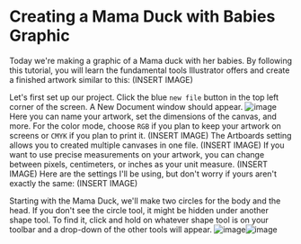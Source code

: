 # **Creating a Mama Duck with Babies Graphic**
Today we're making a graphic of a Mama duck with her babies. By following this tutorial, you will learn the fundamental tools Illustrator offers and create a finished artwork similar to this: (INSERT IMAGE)

Let's first set up our project. Click the blue `new file` button in the top left corner of the screen. A New Document window should appear. ![image](https://user-images.githubusercontent.com/122496390/213348532-04e9a731-2385-480a-b8c5-d82511462d79.png)
Here you can name your artwork, set the dimensions of the canvas, and more. For the color mode, choose `RGB` if you plan to keep your artwork on screens or `CMYK` if you plan to print it. (INSERT IMAGE) The Artboards setting allows you to created multiple canvases in one file. (INSERT IMAGE) If you want to use precise measurements on your artwork, you can change between pixels, centimeters, or inches as your unit measure. (INSERT IMAGE) Here are the settings I'll be using, but don't worry if yours aren't exactly the same: (INSERT IMAGE)


Starting with the Mama Duck, we'll make two circles for the body and the head. If you don't see the circle tool, it might be hidden under another shape tool. To find it, click and hold on whatever shape tool is on your toolbar and a drop-down of the other tools will appear. 
![image](https://user-images.githubusercontent.com/122496390/213349252-6a9ddaf6-7fcf-4a4e-b57a-e5928c1a78af.png)![image](https://user-images.githubusercontent.com/122496390/213349482-e0f9c2bd-de1a-49cd-b270-b56e368b2bcf.png)
